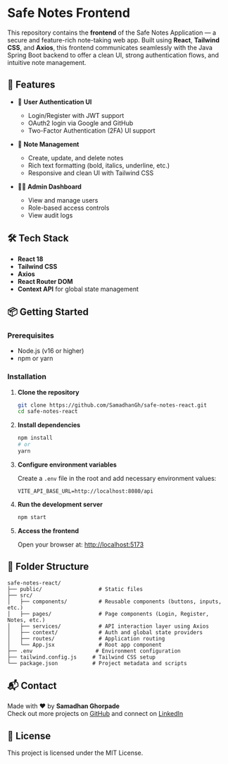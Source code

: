 #  Safe Notes Frontend

This repository contains the **frontend** of the Safe Notes Application — a secure and feature-rich note-taking web app. Built using **React**, **Tailwind CSS**, and **Axios**, this frontend communicates seamlessly with the Java Spring Boot backend to offer a clean UI, strong authentication flows, and intuitive note management.

## 🚀 Features

- 🔐 **User Authentication UI**
  - Login/Register with JWT support
  - OAuth2 login via Google and GitHub
  - Two-Factor Authentication (2FA) UI support

- 📝 **Note Management**
  - Create, update, and delete notes
  - Rich text formatting (bold, italics, underline, etc.)
  - Responsive and clean UI with Tailwind CSS

- 🧑‍💼 **Admin Dashboard**
  - View and manage users
  - Role-based access controls
  - View audit logs

## 🛠️ Tech Stack

- **React 18**
- **Tailwind CSS**
- **Axios**
- **React Router DOM**
- **Context API** for global state management

## 📦 Getting Started

### Prerequisites

- Node.js (v16 or higher)
- npm or yarn

### Installation

1. **Clone the repository**

   ```bash
   git clone https://github.com/SamadhanGh/safe-notes-react.git
   cd safe-notes-react
   ```

2. **Install dependencies**

   ```bash
   npm install
   # or
   yarn
   ```

3. **Configure environment variables**

   Create a `.env` file in the root and add necessary environment values:

   ```env
   VITE_API_BASE_URL=http://localhost:8080/api
   ```

4. **Run the development server**

   ```bash
   npm start
   ```

5. **Access the frontend**

   Open your browser at: [http://localhost:5173](http://localhost:5173)

## 📂 Folder Structure

```
safe-notes-react/
├── public/                  # Static files
├── src/
│   ├── components/          # Reusable components (buttons, inputs, etc.)
│   ├── pages/               # Page components (Login, Register, Notes, etc.)
│   ├── services/            # API interaction layer using Axios
│   ├── context/             # Auth and global state providers
│   ├── routes/              # Application routing
│   └── App.jsx              # Root app component
├── .env                    # Environment configuration
├── tailwind.config.js     # Tailwind CSS setup
└── package.json           # Project metadata and scripts
```

## 📬 Contact

Made with ❤️ by **Samadhan Ghorpade**  
Check out more projects on [GitHub](https://github.com/SamadhanGh) and connect on [LinkedIn](https://www.linkedin.com/in/samadhan-gh/)

## 📜 License

This project is licensed under the MIT License.

